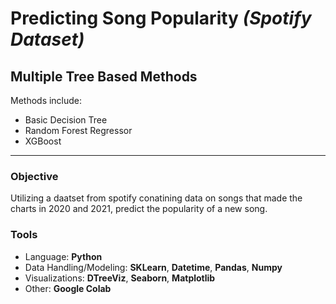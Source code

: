 # Predicting Song Popularity *(Spotify Dataset)*
## Multiple Tree Based Methods
Methods include:
* Basic Decision Tree
* Random Forest Regressor
* XGBoost

---

### Objective
Utilizing a daatset from spotify conatining data on songs that made the charts in 2020 and 2021, predict the popularity of a new song.

### Tools
* Language: **Python**
* Data Handling/Modeling: **SKLearn**, **Datetime**, **Pandas**, **Numpy**
* Visualizations: **DTreeViz**, **Seaborn**, **Matplotlib**
* Other: **Google Colab**

